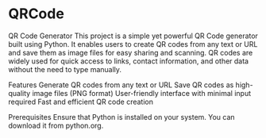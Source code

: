 # QRCode
QR Code Generator
This project is a simple yet powerful QR Code generator built using Python. It enables users to create QR codes from any text or URL and save them as image files for easy sharing and scanning. QR codes are widely used for quick access to links, contact information, and other data without the need to type manually.

Features
Generate QR codes from any text or URL
Save QR codes as high-quality image files (PNG format)
User-friendly interface with minimal input required
Fast and efficient QR code creation

Prerequisites
Ensure that Python is installed on your system. You can download it from python.org.
